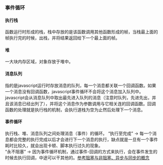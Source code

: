 ### 事件循环

#### 执行栈
函数运行时形成的栈，栈中存放的是该函数调用其他函数形成的帧，当栈最上面的帧执行完的时候，出栈，并将结果返回给下一个最上面的帧。

#### 堆
一大块内存区域，对象存放于堆中。

#### 消息队列
指的是javascript运行时存放消息的队列，每一个消息都关联一个回调函数。如果一个消息没有回调函数，javascript事件循环不会将这个消息加入队列中。
<br/>javascript会从消息队列中取出最先进入队列的消息（注意时队列，先进先出，并且该消息已经出列了），并将这个消息作为参数调用与它相关连的回调函数。回调函数的处理就是执行栈的机制，会执行道栈为空为止然后处理下一个消息。

#### 事件循环
执行栈、堆、消息队列之间处理消息（事件）的循环。
“执行至完成” -> 每一个消息都会完整的执行完成以后才会进行下一个消息的执行，缺点就是一旦有一个事件耗时比较久，就会出现卡顿、脚本执行过久的现象。
<br />
“永不阻塞” -> 因为事件循环机制，通过事件-回调的方式来执行，会在事件发生的时候去执行回调，中途可以干其他的。[参考阻塞与非阻塞、异步与同步的概念](https://www.zhihu.com/question/19732473)

